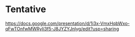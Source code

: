 # Tentative

https://docs.google.com/presentation/d/1i3x-VmxHqbWxo-qFwTOnfwMWRyIi3f5-J8JYZYJnlyg/edit?usp=sharing